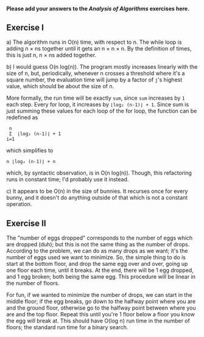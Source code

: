#### Please add your answers to the ***Analysis of  Algorithms*** exercises here.

## Exercise I

a)
The algorithm runs in O(n) time, with respect to n. The while loop is adding n × ns together until it gets an n × n × n. By the definition of times, this is just n, n × ns added together.

b)
I would guess O(n log(n)). The program mostly increases linearly with the size of n, but, periodically, whenever n crosses a threshold where it's a square number, the evaluation time will jump by a factor of `j`'s highest value, which should be about the size of n.

More formally, the run time will be exactly `sum`, since `sum` increases by `1` each step. Every for loop, it increases by `⌊log₂ (n-1)⌋ + 1`. Since sum is just summing these values for each loop of the for loop, the function can be redefined as

```
 n
 Σ  ⌊log₂ (n-1)⌋ + 1
i=1
```

which simplifies to 

```
n ⌊log₂ (n-1)⌋ + n
```

which, by syntactic observation, is in O(n log(n)). Though, this refactoring runs in constant time; I'd probably use it instead.

c)
It appears to be O(n) in the size of bunnies. It recurses once for every bunny, and it doesn't do anything outside of that which is not a constant operation.

## Exercise II
The "number of eggs dropped" corresponds to the number of eggs which are dropped (duh); but this is not the same thing as the number of drops. According to the problem, we can do as many drops as we want; it's the number of eggs used we want to minimize. So, the simple thing to do is start at the bottom floor, and drop the same egg over and over, going up one floor each time, until it breaks. At the end, there will be 1 egg dropped, and 1 egg broken; both being the same egg. This procedure will be linear in the number of floors.

For fun, if we wanted to minimize the number of drops, we can start in the middle floor; if the egg breaks, go down to the halfway point where you are and the ground floor, otherwise go to the halfway point between where you are and the top floor. Repeat this until you're 1 floor below a floor you know the egg will break at. This should have O(log n) run time in the number of floors; the standard run time for a binary search.
